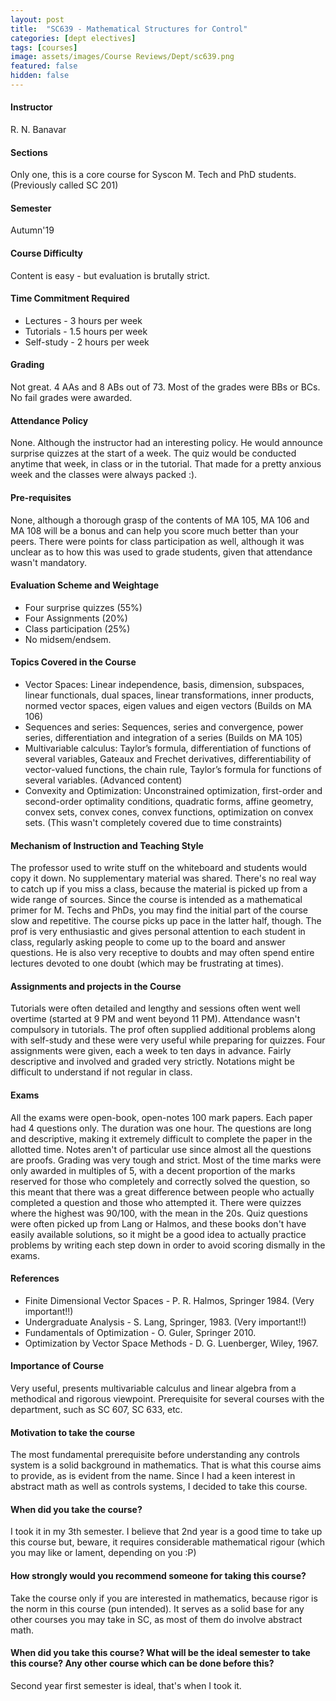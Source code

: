 ```yaml
---
layout: post
title:  "SC639 - Mathematical Structures for Control"
categories: [dept electives]
tags: [courses]
image: assets/images/Course Reviews/Dept/sc639.png
featured: false
hidden: false
---
```


#### Instructor
R. N. Banavar

#### Sections
Only one, this is a core course for Syscon M. Tech and PhD students. (Previously called SC 201)

#### Semester
Autumn'19

#### Course Difficulty
Content is easy - but evaluation is brutally strict. 

#### Time Commitment Required
* Lectures - 3 hours per week
* Tutorials - 1.5 hours per week
* Self-study - 2 hours per week

#### Grading
Not great. 4 AAs and 8 ABs out of 73. Most of the grades were BBs or BCs. No fail grades were awarded.

#### Attendance Policy
None. Although the instructor had an interesting policy. He would announce surprise quizzes at the start of a week. The quiz would be conducted anytime that week, in class or in the tutorial. That made for a pretty anxious week and the classes were always packed :).

#### Pre-requisites
None, although a thorough grasp of the contents of MA 105, MA 106 and MA 108 will be a bonus and can help you score much better than your peers. There were points for class participation as well, although it was unclear as to how this was used to grade students, given that attendance wasn't mandatory.

#### Evaluation Scheme and Weightage
* Four surprise quizzes (55%)
* Four Assignments (20%)
* Class participation (25%)
* No midsem/endsem.


#### Topics Covered in the Course
* Vector Spaces: Linear independence, basis, dimension, subspaces, linear functionals, dual spaces, linear transformations, inner products, normed vector spaces, eigen values and eigen vectors (Builds on MA 106)
* Sequences and series: Sequences, series and convergence, power
series, differentiation and integration of a series (Builds on MA 105)
* Multivariable calculus: Taylor’s formula, differentiation of functions of several variables, Gateaux and Frechet derivatives, differentiability of vector-valued functions, the chain rule, Taylor’s formula for functions of several variables. (Advanced content)
* Convexity and Optimization: Unconstrained optimization, first-order and second-order optimality conditions, quadratic forms, affine geometry, convex sets, convex cones, convex functions, optimization on convex sets. (This wasn't completely covered due to time constraints)

#### Mechanism of Instruction and Teaching Style
The professor used to write stuff on the whiteboard and students would copy it down. No supplementary material was shared. There's no real way to catch up if you miss a class, because the material is picked up from a wide range of sources. Since the course is intended as a mathematical primer for M. Techs and PhDs, you may find the initial part of the course slow and repetitive. The course picks up pace in the latter half, though.
The prof is very enthusiastic and gives personal attention to each student in class, regularly asking people to come up to the board and answer questions. He is also very receptive to doubts and may often spend entire lectures devoted to one doubt (which may be frustrating at times).

#### Assignments and projects in the Course
Tutorials were often detailed and lengthy and sessions often went well overtime (started at 9 PM and went beyond 11 PM). Attendance wasn't compulsory in tutorials. The prof often supplied additional problems along with self-study and these were very useful while preparing for quizzes.
Four assignments were given, each a week to ten days in advance. Fairly descriptive and involved and graded very strictly. Notations might be difficult to understand if not regular in class.

#### Exams
All the exams were open-book, open-notes 100 mark papers. Each paper had 4 questions only. The duration was one hour. The questions are long and descriptive, making it extremely difficult to complete the paper in the allotted time. Notes aren't of particular use since almost all the questions are proofs.
Grading was very tough and strict. Most of the time marks were only awarded in multiples of 5, with a decent proportion of the marks reserved for those who completely and correctly solved the question, so this meant that there was a great difference between people who actually completed a question and those who attempted it. There were quizzes where the highest was 90/100, with the mean in the 20s.
Quiz questions were often picked up from Lang or Halmos, and these books don't have easily available solutions, so it might be a good idea to actually practice problems by writing each step down in order to avoid scoring dismally in the exams.

#### References
* Finite Dimensional Vector Spaces - P. R. Halmos, Springer 1984. (Very important!!)
* Undergraduate Analysis - S. Lang, Springer, 1983. (Very important!!)
* Fundamentals of Optimization - O. Guler, Springer 2010.
* Optimization by Vector Space Methods - D. G. Luenberger, Wiley, 1967.

#### Importance of Course
Very useful, presents multivariable calculus and linear algebra from a methodical and rigorous viewpoint. Prerequisite for several courses with the department, such as SC 607, SC 633, etc.

#### Motivation to take the course
The most fundamental prerequisite before understanding any controls system is a solid background in mathematics. That is what this course aims to provide, as is evident from the name. Since I had a keen interest in abstract math as well as controls systems, I decided to take this course.

#### When did you take the course?
I took it in my 3th semester. I believe that 2nd year is a good time to take up this course but, beware, it requires considerable mathematical rigour (which you may like or lament, depending on you :P)

#### How strongly would you recommend someone for taking this course?
Take the course only if you are interested in mathematics, because rigor is the norm in this course (pun intended). It serves as a solid base for any other courses you may take in SC, as most of them do involve abstract math.

#### When did you take this course? What will be the ideal semester to take this course? Any other course which can be done before this?
Second year first semester is ideal, that's when I took it.
